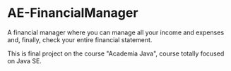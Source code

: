 # AE-FinancialManager
A financial manager where you can manage all your income and expenses and, finally, check your entire financial statement.</br>
<p>This is final project on the course "Academia Java", course totally focused on Java SE.
